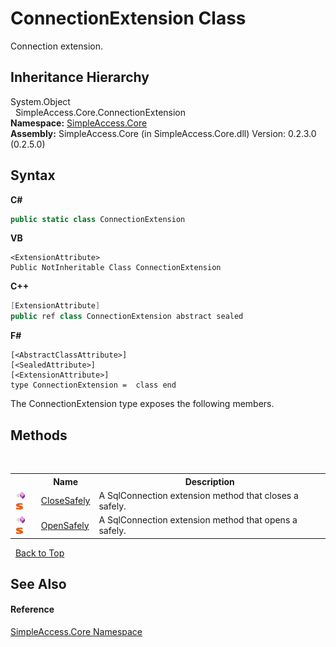 # ConnectionExtension Class
 

Connection extension.


## Inheritance Hierarchy
System.Object<br />&nbsp;&nbsp;SimpleAccess.Core.ConnectionExtension<br />
**Namespace:**&nbsp;<a href="N_SimpleAccess_Core">SimpleAccess.Core</a><br />**Assembly:**&nbsp;SimpleAccess.Core (in SimpleAccess.Core.dll) Version: 0.2.3.0 (0.2.5.0)

## Syntax

**C#**<br />
``` C#
public static class ConnectionExtension
```

**VB**<br />
``` VB
<ExtensionAttribute>
Public NotInheritable Class ConnectionExtension
```

**C++**<br />
``` C++
[ExtensionAttribute]
public ref class ConnectionExtension abstract sealed
```

**F#**<br />
``` F#
[<AbstractClassAttribute>]
[<SealedAttribute>]
[<ExtensionAttribute>]
type ConnectionExtension =  class end
```

The ConnectionExtension type exposes the following members.


## Methods
&nbsp;<table><tr><th></th><th>Name</th><th>Description</th></tr><tr><td>![Public method](media/pubmethod.gif "Public method")![Static member](media/static.gif "Static member")</td><td><a href="M_SimpleAccess_Core_ConnectionExtension_CloseSafely">CloseSafely</a></td><td>
A SqlConnection extension method that closes a safely.</td></tr><tr><td>![Public method](media/pubmethod.gif "Public method")![Static member](media/static.gif "Static member")</td><td><a href="M_SimpleAccess_Core_ConnectionExtension_OpenSafely">OpenSafely</a></td><td>
A SqlConnection extension method that opens a safely.</td></tr></table>&nbsp;
<a href="#connectionextension-class">Back to Top</a>

## See Also


#### Reference
<a href="N_SimpleAccess_Core">SimpleAccess.Core Namespace</a><br />